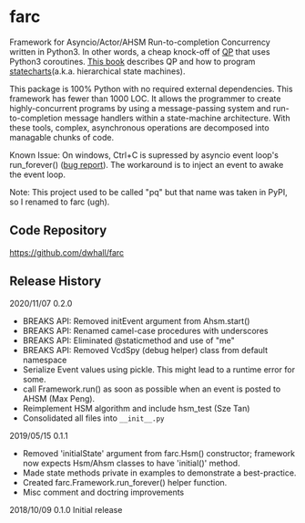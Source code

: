 # farc

Framework for Asyncio/Actor/AHSM Run-to-completion Concurrency
written in Python3.  In other words, a cheap knock-off of
[QP](www.state-machine.com) that uses Python3 coroutines.
[This book](https://newcontinuum.dl.sourceforge.net/project/qpc/doc/PSiCC2.pdf)
describes QP and how to program [statecharts](https://statecharts.github.io)(a.k.a. hierarchical state machines).

This package is 100% Python with no required external dependencies.
This framework has fewer than 1000 LOC.  It allows the programmer to create
highly-concurrent programs by using a message-passing system and
run-to-completion message handlers within a state-machine architecture.
With these tools, complex, asynchronous operations are decomposed
into managable chunks of code.

Known Issue: On windows, Ctrl+C is supressed by asyncio event loop's
run_forever() ([bug report](https://bugs.python.org/issue23057)).
The workaround is to inject an event to awake the event loop.

Note:  This project used to be called "pq" but that name was taken in PyPI,
so I renamed to farc (ugh).


## Code Repository

https://github.com/dwhall/farc


## Release History

2020/11/07  0.2.0
- BREAKS API: Removed initEvent argument from Ahsm.start()
- BREAKS API: Renamed camel-case procedures with underscores
- BREAKS API: Eliminated @staticmethod and use of "me"
- BREAKS API: Removed VcdSpy (debug helper) class from default namespace
- Serialize Event values using pickle.  This might lead to a runtime error for some.
- call Framework.run() as soon as possible when an event is posted to AHSM (Max Peng).
- Reimplement HSM algorithm and include hsm_test (Sze Tan)
- Consolidated all files into `__init__.py`

2019/05/15  0.1.1
- Removed 'initialState' argument from farc.Hsm() constructor;
  framework now expects Hsm/Ahsm classes to have 'initial()' method.
- Made state methods private in examples to demonstrate a best-practice.
- Created farc.Framework.run_forever() helper function.
- Misc comment and doctring improvements

2018/10/09  0.1.0   Initial release
